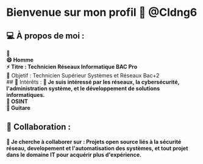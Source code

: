 # Bienvenue sur mon profil 👋 @Cldng6

## 💻 À propos de moi :
<b>
        🌱 
<br>
        😄 Homme
<br>
        ⚡ Titre  : Technicien Réseaux Informatique BAC Pro
</b>
<br>
        🔭 Objetif  : Technicien Supérieur Systèmes et Réseaux Bac+2
</b>
<br>
## 🔭 Intérêts :

<b>
        👀 Je suis intéressé par les réseaux, la cybersécurité, l'administration système, et le développement de solutions informatiques.
<br>        
        👀 OSINT
<br>
        👀 Guitare
</b>

## 🤝 Collaboration :

<b>
        💞️ Je cherche à collaborer sur : Projets open source liés à la sécurité réseau, developement et l'automatisation des systèmes, et tout projet dans le domaine IT pour acquérir plus d'expérience.
</b>

<!---
    >   git add .
    >   git commit -m "first commit"
    >   git push
--->
<!---
Cldng6/Cldng6 est un dépôt ✨ spécial ✨ car son `README.md` (ce fichier) apparaît sur votre profil GitHub.
Vous pouvez cliquer sur le lien Aperçu pour jeter un œil à vos modifications.
--->
